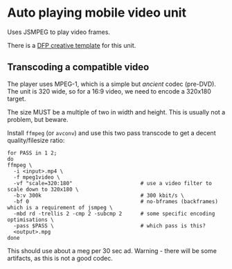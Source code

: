 # Auto playing mobile video unit

Uses JSMPEG to play video frames.

There is a [DFP creative template](https://www.google.com/dfp/43340684#delivery/CreateCreativeTemplate/creativeTemplateId=10089004) for this unit.

## Transcoding a compatible video

The player uses MPEG-1, which is a simple but *ancient* codec (pre-DVD). The unit is 320 wide, so for a 16:9 video, we need to encode a 320x180 target.

The size MUST be a multiple of two in width and height. This is usually not a problem, but beware.

Install `ffmpeg` (or `avconv`) and use this two pass transcode to get a decent quality/filesize ratio:

```
for PASS in 1 2;
do
ffmpeg \
  -i <input>.mp4 \
  -f mpeg1video \
  -vf "scale=320:180"                      # use a video filter to scale down to 320x180 \
  -b:v 300k                                # 300 kbit/s \
  -bf 0                                    # no-bframes (backframes) which is a requirement of jsmpeg \
  -mbd rd -trellis 2 -cmp 2 -subcmp 2      # some specific encoding optimisations \
  -pass $PASS \                            # which pass is this?
  <output>.mpg
done
```

This should use about a meg per 30 sec ad.  Warning - there will be some artifacts, as this is not a good codec.
